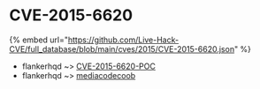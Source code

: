 # CVE-2015-6620
{% embed url="https://github.com/Live-Hack-CVE/full_database/blob/main/cves/2015/CVE-2015-6620.json" %}

* flankerhqd ~> [CVE-2015-6620-POC](https://www.alice-snow.ru/2015/database/cve-2015-6620/cve-2015-6620-poc-flankerhqd)
* flankerhqd ~> [mediacodecoob](https://www.alice-snow.ru/2015/database/cve-2015-6620/mediacodecoob-flankerhqd)